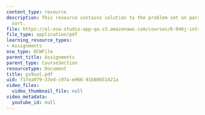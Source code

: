 ```yaml
---
content_type: resource
description: This resource contains solution to the problem set on parallel merge
  sort.
file: https://ol-ocw-studio-app-qa.s3.amazonaws.com/courses/6-046j-introduction-to-algorithms-sma-5503-fall-2005/f1fea97937edc97ae96691b80651421a_ps9sol.pdf
file_type: application/pdf
learning_resource_types:
- Assignments
ocw_type: OCWFile
parent_title: Assignments
parent_type: CourseSection
resourcetype: Document
title: ps9sol.pdf
uid: f1fea979-37ed-c97a-e966-91b80651421a
video_files:
  video_thumbnail_file: null
video_metadata:
  youtube_id: null
---
```

